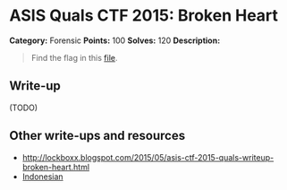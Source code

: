 # ASIS Quals CTF 2015: Broken Heart

**Category:** Forensic
**Points:** 100
**Solves:** 120
**Description:**

> Find the flag in this [file](http://tasks.asis-ctf.ir/myheart_7cb6daec0c45b566b9584f98642a7123).

## Write-up

(TODO)

## Other write-ups and resources

* <http://lockboxx.blogspot.com/2015/05/asis-ctf-2015-quals-writeup-broken-heart.html>
* [Indonesian](https://github.com/rentjongteam/write-ups-2015/tree/master/asis-quals-2015/broken-heart)
